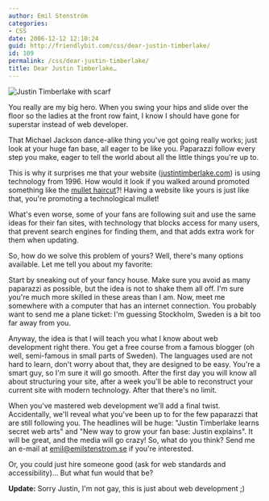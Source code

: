 ```yaml
---
author: Emil Stenström
categories:
- CSS
date: 2006-12-12 12:10:24
guid: http://friendlybit.com/css/dear-justin-timberlake/
id: 109
permalink: /css/dear-justin-timberlake/
title: Dear Justin Timberlake…
---
```


<img src="https://www.billboard.com/files/styles/article_main_image/public/media/justin-timberlake-vma-650d_0.jpg" alt="Justin Timberlake with scarf" class="secondary" />

You really are my big hero. When you swing your hips and slide over the floor so the ladies at the front row faint, I know I should have gone for superstar instead of web developer.

That Michael Jackson dance-alike thing you've got going really works; just look at your huge fan base, all eager to be like you. Paparazzi follow every step you make, eager to tell the world about all the little things you're up to.

This is why it surprises me that your website ([justintimberlake.com](http://www.justintimberlake.com)) is using technology from 1996. How would it look if you walked around promoted something like the [mullet haircut](http://www.topspotz.com/blog/mullet.jpg)?! Having a website like yours is just like that, you're promoting a technological mullet!

What's even worse, some of your fans are following suit and use the same ideas for their fan sites, with technology that blocks access for many users, that prevent search engines for finding them, and that adds extra work for them when updating.

So, how do we solve this problem of yours? Well, there's many options available. Let me tell you about my favorite:

Start by sneaking out of your fancy house. Make sure you avoid as many paparazzi as possible, but the idea is not to shake them all off. I'm sure you're much more skilled in these areas than I am. Now, meet me somewhere with a computer that has an internet connection. You probably want to send me a plane ticket: I'm guessing Stockholm, Sweden is a bit too far away from you.

Anyway, the idea is that I will teach you what I know about web development right there. You get a free course from a famous blogger (oh well, semi-famous in small parts of Sweden). The languages used are not hard to learn, don't worry about that, they are designed to be easy. You're a smart guy, so I'm sure it will go smooth. After the first day you will know all about structuring your site, after a week you'll be able to reconstruct your current site with modern technology. After that there's no limit.

When you've mastered web development we'll add a final twist. Accidentally, we'll reveal what you've been up to for the few paparazzi that are still following you. The headlines will be huge: "Justin Timberlake learns secret web arts" and "New way to grow your fan base: Justin explains". It will be great, and the media will go crazy! So, what do you think? Send me an e-mail at <emil@emilstenstrom.se> if you're interested.

Or, you could just hire someone good (ask for web standards and accessibility)… But what fun would that be?

**Update:** Sorry Justin, I'm not gay, this is just about web development ;)
